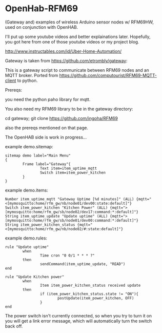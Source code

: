 OpenHab-RFM69
=============

(Gateway and) examples of wireless Arduino sensor nodes w/ RFM69HW, used on conjunction with OpenHAB.

I'll put up some youtube videos and better explainations later.  Hopefully, you got here from one of those youtube videos or my project blog.

http://www.instructables.com/id/Uber-Home-Automation/

Gateway is taken from https://github.com/etrombly/gateway:

This is a gateway script to communicate between RFM69 nodes and an MQTT broker. Ported from https://github.com/computourist/RFM69-MQTT-client to python.

Prereqs:

  you need the python paho library for mqtt.

  You also need my RFM69 library to be in the gateway directory:
  
  cd gateway; git clone https://github.com/ingoha/RFM69
  
  also the prereqs mentioned on that page.
  

The OpenHAB side is work in progress...

example demo.sitemap:

```
sitemap demo label="Main Menu"
{
        Frame label="Gateway"{
                Text item=item_uptime_mqtt
                Switch item=item_power_kitchen
        }
}
```

example demo.items:

```
Number item_uptime_mqtt "Gateway Uptime [%d minutes]" (ALL) {mqtt="<[mymosquitto:home/rfm_gw/nb/node01/dev00:state:default]"}
Switch item_power_kitchen "Kitchen Power" (ALL) {mqtt=">[mymosquitto:home/rfm_gw/sb/node02/dev17:command:*:default]"}
String item_uptime_update "Update uptime" (ALL) {mqtt=">[mymosquitto:home/rfm_gw/sb/node01/dev00:command:*:default]"}
String item_power_kitchen_status {mqtt="<[mymosquitto:home/rfm_gw/nb/node02/#:state:default]"}
```

example demo.rules:

```
rule "Update uptime"
        when
                Time cron "0 0/1 * * * ?"
        then
                sendCommand(item_uptime_update, "READ")
end

rule "Update Kitchen power"
        when
                Item item_power_kitchen_status received update
        then
                if (item_power_kitchen_status.state != "ON"){
                        postUpdate(item_power_kitchen, OFF)
                }
end
```

The power switch isn't currently connected, so when you try to turn it on you will get a link error message, which will automatically turn the switch back off.
